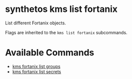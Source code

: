 # synthetos kms list fortanix

List different Fortanix objects.

Flags are inherited to the `kms list fortanix` subcommands.

# Available Commands

* [kms fortanix list groups](./kms.fortanix.list.groups.md)
* [kms fortanix list secrets](./kms.fortanix.list.secrets.md)
